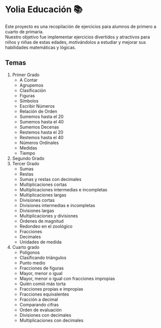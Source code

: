 # Yolia Educación 📚
Este proyecto es una recopilación de ejercicios para alumnos de primero a cuarto de primaria. <br>
Nuestro objetivo fue implementar ejercicios divertidos y atractivos para niños y niñas de estas edades, motivándolos a estudiar y mejorar sus habilidades matemáticas y lógicas. 

## Temas
1. Primer Grado
    - A Contar
    - Agrupemos
    - Clasificación
    - Figuras
    - Símbolos
    - Escribir Números
    - Relación de Orden
    - Sumemos hasta el 20
    - Sumemos hasta el 40
    - Sumemos Decenas
    - Restemos hasta el 20
    - Restemos hasta el 40
    - Números Ordinales
    - Medidas
    - Tiempo
2. Segundo Grado
3. Tercer Grado
    - Sumas
    - Restas
    - Sumas y restas con decimales
    - Multiplicaciones cortas
    - Multiplicaciones intermedias e incompletas
    - Multiplicaciones largas
    - Divisiones cortas
    - Divisiones intermedias e incompletas
    - Divisiones largas
    - Multiplicaciones y divisiones
    - Órdenes de magnitud
    - Redondeo en el zoológico
    - Fracciones
    - Decimales
    - Unidades de medida
4. Cuarto grado
    - Polígonos 
    - Clasificando triángulos 
    - Punto medio 
    - Fracciones de figuras 
    - Mayor, menor o igual
    - Mayor, menor o igual con fracciones impropias 
    - Quién comió más torta
    - Fracciones propias e impropias
    - Fracciones equivalentes
    - Fracción a decimal
    - Comparando cifras 
    - Orden de evaluación
    - Divisiones con decimales
    - Multiplicaciones con decimales
